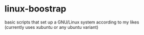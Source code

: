 linux-boostrap
==============
basic scripts that set up a GNU/Linux system according to my likes (currently uses xubuntu or any ubuntu variant)
